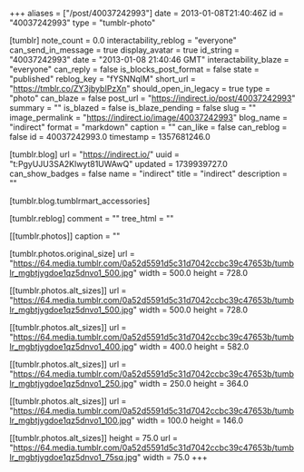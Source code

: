 +++
aliases = ["/post/40037242993"]
date = 2013-01-08T21:40:46Z
id = "40037242993"
type = "tumblr-photo"

[tumblr]
note_count = 0.0
interactability_reblog = "everyone"
can_send_in_message = true
display_avatar = true
id_string = "40037242993"
date = "2013-01-08 21:40:46 GMT"
interactability_blaze = "everyone"
can_reply = false
is_blocks_post_format = false
state = "published"
reblog_key = "fYSNNqlM"
short_url = "https://tmblr.co/ZY3jbybIPzXn"
should_open_in_legacy = true
type = "photo"
can_blaze = false
post_url = "https://indirect.io/post/40037242993"
summary = ""
is_blazed = false
is_blaze_pending = false
slug = ""
image_permalink = "https://indirect.io/image/40037242993"
blog_name = "indirect"
format = "markdown"
caption = ""
can_like = false
can_reblog = false
id = 40037242993.0
timestamp = 1357681246.0

[tumblr.blog]
url = "https://indirect.io/"
uuid = "t:PgyUJU3SA2Klwyt81UWAwQ"
updated = 1739939727.0
can_show_badges = false
name = "indirect"
title = "indirect"
description = ""

[tumblr.blog.tumblrmart_accessories]

[tumblr.reblog]
comment = ""
tree_html = ""

[[tumblr.photos]]
caption = ""

[tumblr.photos.original_size]
url = "https://64.media.tumblr.com/0a52d5591d5c31d7042ccbc39c47653b/tumblr_mgbtjygdoe1qz5dnvo1_500.jpg"
width = 500.0
height = 728.0

[[tumblr.photos.alt_sizes]]
url = "https://64.media.tumblr.com/0a52d5591d5c31d7042ccbc39c47653b/tumblr_mgbtjygdoe1qz5dnvo1_500.jpg"
width = 500.0
height = 728.0

[[tumblr.photos.alt_sizes]]
url = "https://64.media.tumblr.com/0a52d5591d5c31d7042ccbc39c47653b/tumblr_mgbtjygdoe1qz5dnvo1_400.jpg"
width = 400.0
height = 582.0

[[tumblr.photos.alt_sizes]]
url = "https://64.media.tumblr.com/0a52d5591d5c31d7042ccbc39c47653b/tumblr_mgbtjygdoe1qz5dnvo1_250.jpg"
width = 250.0
height = 364.0

[[tumblr.photos.alt_sizes]]
url = "https://64.media.tumblr.com/0a52d5591d5c31d7042ccbc39c47653b/tumblr_mgbtjygdoe1qz5dnvo1_100.jpg"
width = 100.0
height = 146.0

[[tumblr.photos.alt_sizes]]
height = 75.0
url = "https://64.media.tumblr.com/0a52d5591d5c31d7042ccbc39c47653b/tumblr_mgbtjygdoe1qz5dnvo1_75sq.jpg"
width = 75.0
+++
